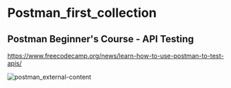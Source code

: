 # Postman_first_collection

## Postman Beginner's Course - API Testing

https://www.freecodecamp.org/news/learn-how-to-use-postman-to-test-apis/

![postman_external-content](https://user-images.githubusercontent.com/88686898/133784991-6dedcd52-d6ec-4be4-81a1-fa91e55d4246.png)
